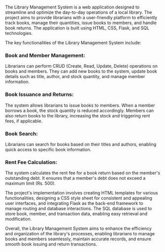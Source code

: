 The Library Management System is a web application designed to streamline and optimize the day-to-day operations of a local library. The project aims to provide librarians with a user-friendly platform to efficiently track books, manage their quantities, issue books to members, and handle book returns. The application is built using HTML, CSS, Flask, and SQL technologies.

The key functionalities of the Library Management System include:

<h3>Book and Member Management:</h3>Librarians can perform CRUD (Create, Read, Update, Delete) operations on books and members. They can add new books to the system, update book details such as title, author, and stock quantity, and manage member information.

<h3>Book Issuance and Returns:</h3>The system allows librarians to issue books to members. When a member borrows a book, the stock quantity is reduced accordingly. Members can also return books to the library, increasing the stock and triggering rent fees, if applicable.

<h3>Book Search:</h3> Librarians can search for books based on their titles and authors, enabling quick access to specific book information.

<h3>Rent Fee Calculation:</h3> The system calculates the rent fee for a book return based on the member's outstanding debt. It ensures that a member's debt does not exceed a maximum limit (Rs. 500).

The project's implementation involves creating HTML templates for various functionalities, designing a CSS style sheet for consistent and appealing user interfaces, and integrating Flask as the back-end framework to manage routing and database interactions. The SQL database is used to store book, member, and transaction data, enabling easy retrieval and modification.

Overall, the Library Management System aims to enhance the efficiency and organization of the library's processes, enabling librarians to manage books and members seamlessly, maintain accurate records, and ensure smooth book issuing and return transactions.
